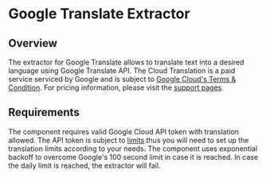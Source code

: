 # Google Translate Extractor

## Overview

The extractor for Google Translate allows to translate text into a desired language using Google Translate API. The Cloud Translation is a paid service serviced by Google and is subject to [Google Cloud's Terms & Condition](https://cloud.google.com/terms/). For pricing information, please visit the [support pages](https://cloud.google.com/translate/pricing).

## Requirements

The component requires valid Google Cloud API token with translation allowed. The API token is subject to [limits](https://cloud.google.com/translate/quotas) thus you will need to set up the translation limits according to your needs. The component uses exponential backoff to overcome Google's 100 second limit in case it is reached. In case the daily limit is reached, the extractor will fail.